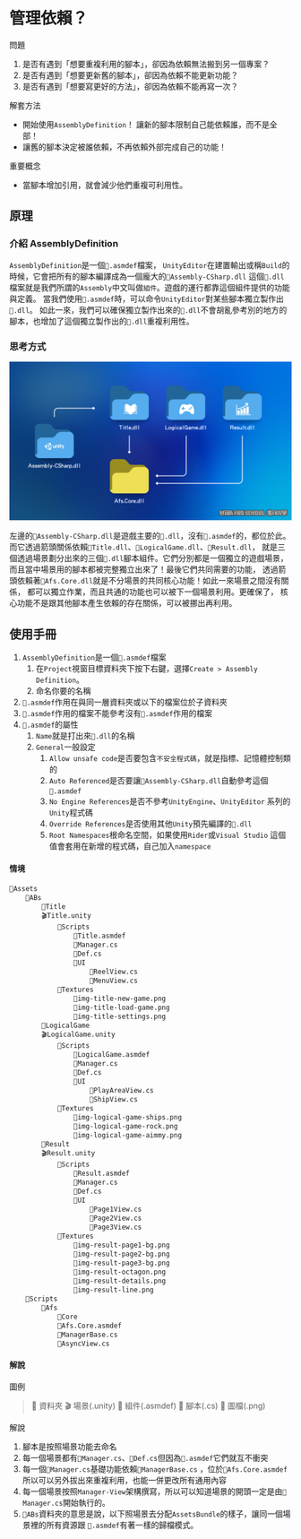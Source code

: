 # 管理依賴？

問題

1. 是否有遇到「想要重複利用的腳本」，卻因為依賴無法搬到另一個專案？
2. 是否有遇到「想要更新舊的腳本」，卻因為依賴不能更新功能？
3. 是否有遇到「想要寫更好的方法」，卻因為依賴不能再寫一次？

解套方法

- 開始使用`AssemblyDefinition`！
  讓新的腳本限制自己能依賴誰，而不是全部！
- 讓舊的腳本決定被誰依賴，不再依賴外部完成自己的功能！

重要概念
- 當腳本增加引用，就會減少他們重複可利用性。

## 原理

### 介紹 AssemblyDefinition

`AssemblyDefinition`是一個`🧱.asmdef`檔案，
`UnityEditor`在建置輸出或稱`Build`的時候，它會把所有的腳本編譯成為一個龐大的`🛞Assembly-CSharp.dll`
這個`🛞.dll`檔案就是我們所謂的`Assembly`中文叫做`組件`。遊戲的運行都靠這個組件提供的功能與定義。
當我們使用`🧱.asmdef`時，可以命令`UnityEditor`對某些腳本獨立製作出`🛞.dll`。
如此一來，我們可以確保獨立製作出來的`🛞.dll`不會胡亂參考別的地方的腳本，也增加了這個獨立製作出的`🛞.dll`重複利用性。

### 思考方式

![一張關於 Assembly Definition 怎麼使用的架構圖](assembly.png)

左邊的`🛞Assembly-CSharp.dll`是遊戲主要的`🛞.dll`，沒有`🧱.asmdef`的，都位於此。
而它透過箭頭關係依賴`🛞Title.dll`、`🛞LogicalGame.dll`、`🛞Result.dll`，
就是三個透過場景劃分出來的三個`🛞.dll`腳本組件。它們分別都是一個獨立的遊戲場景，
而且當中場景用的腳本都被完整獨立出來了！最後它們共同需要的功能，
透過箭頭依賴著`🛞Afs.Core.dll`就是不分場景的共同核心功能！如此一來場景之間沒有關係，
都可以獨立作業，而且共通的功能也可以被下一個場景利用。更確保了，
核心功能不是跟其他腳本產生依賴的存在關係，可以被挪出再利用。

## 使用手冊

1. `AssemblyDefinition`是一個`🧱.asmdef`檔案
    1. 在`Project`視窗目標資料夾下按下右鍵，選擇`Create > Assembly Definition`。
    2. 命名你要的名稱
2. `🧱.asmdef`作用在與同一層資料夾或以下的檔案位於子資料夾
3. `🧱.asmdef`作用的檔案不能參考沒有`🧱.asmdef`作用的檔案
4. `🧱.asmdef`的屬性
   1. `Name`就是打出來`🛞.dll`的名稱
   2. `General`一般設定
      1. `Allow unsafe code`是否要包含`不安全程式碼`，就是指標、記憶體控制類的
      2. `Auto Referenced`是否要讓`🛞Assembly-CSharp.dll`自動參考這個`🧱.asmdef`
      3. `No Engine References`是否不參考`UnityEngine`、`UnityEditor`
         系列的`Unity`程式碼
      4. `Override References`是否使用其他`Unity`預先編譯的`🛞.dll`
      5. `Root Namespaces`根命名空間，如果使用`Rider`或`Visual Studio`
         這個值會套用在新增的程式碼，自己加入`namespace`

#### 情境

    📁Assets
        📁ABs
            📁Title
            🎬Title.unity
                📁Scripts
                    🧱Title.asmdef
                    📃Manager.cs
                    📃Def.cs
                    📁UI
                        📃ReelView.cs
                        📃MenuView.cs
                📁Textures
                    🌆img-title-new-game.png
                    🌆img-title-load-game.png
                    🌆img-title-settings.png
            📁LogicalGame
            🎬LogicalGame.unity
                📁Scripts
                    🧱LogicalGame.asmdef
                    📃Manager.cs
                    📃Def.cs
                    📁UI
                        📃PlayAreaView.cs
                        📃ShipView.cs
                📁Textures
                    🌆img-logical-game-ships.png
                    🌆img-logical-game-rock.png
                    🌆img-logical-game-aimmy.png
            📁Result
            🎬Result.unity
                📁Scripts
                    🧱Result.asmdef
                    📃Manager.cs
                    📃Def.cs
                    📁UI
                        📃Page1View.cs
                        📃Page2View.cs
                        📃Page3View.cs
                📁Textures
                    🌆img-result-page1-bg.png
                    🌆img-result-page2-bg.png
                    🌆img-result-page3-bg.png
                    🌆img-result-octagon.png
                    🌆img-result-details.png
                    🌆img-result-line.png
        📁Scripts
            📁Afs
                📁Core
                🧱Afs.Core.asmdef
                📃ManagerBase.cs
                📃AsyncView.cs

#### 解說

圖例
> 📁 資料夾
> 🎬 場景(.unity)
> 🧱 組件(.asmdef)
> 📃 腳本(.cs)
> 🌆 圖檔(.png)

解說
1. 腳本是按照場景功能去命名
2. 每一個場景都有`📃Manager.cs`、`📃Def.cs`但因為`🧱.asmdef`它們就互不衝突
3. 每一個`📃Manager.cs`基礎功能依賴`📃ManagerBase.cs`
   ，位於`🧱Afs.Core.asmdef`所以可以另外拔出來重複利用，也能一併更改所有通用內容
4. 每一個場景按照`Manager-View`架構撰寫，所以可以知道場景的開頭一定是由`📃Manager.cs`開始執行的。
5. `📁ABs`資料夾的意思是說，以下照場景去分配`AssetsBundle`的樣子，讓同一個場景裡的所有資源跟
   `🧱.asmdef`有著一樣的歸檔模式。